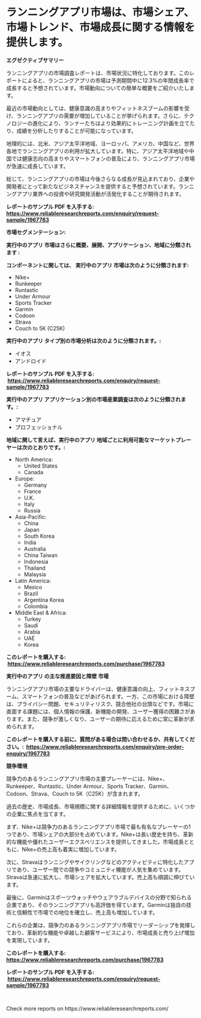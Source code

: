<p><h1>ランニングアプリ市場は、市場シェア、市場トレンド、市場成長に関する情報を提供します。</h1></p><p><strong>エグゼクティブサマリー</strong></p>
<p><p>ランニングアプリの市場調査レポートは、市場状況に特化しております。このレポートによると、ランニングアプリの市場は予測期間中に12.3%の年間成長率で成長すると予想されています。市場動向についての簡単な概要をご紹介いたします。</p><p>最近の市場動向としては、健康意識の高まりやフィットネスブームの影響を受け、ランニングアプリの需要が増加していることが挙げられます。さらに、テクノロジーの進化により、ランナーたちはより効果的にトレーニング計画を立てたり、成績を分析したりすることが可能になっています。</p><p>地理的には、北米、アジア太平洋地域、ヨーロッパ、アメリカ、中国など、世界各地でランニングアプリの利用が拡大しています。特に、アジア太平洋地域や中国では健康志向の高まりやスマートフォンの普及により、ランニングアプリ市場が急速に成長しています。</p><p>総じて、ランニングアプリの市場は今後さらなる成長が見込まれており、企業や開発者にとって新たなビジネスチャンスを提供すると予想されています。ランニングアプリ業界への投資や研究開発活動が活発化することが期待されます。</p></p>
<p><strong>レポートのサンプル PDF を入手する: <a href="https://www.reliableresearchreports.com/enquiry/request-sample/1967783">https://www.reliableresearchreports.com/enquiry/request-sample/1967783</a></strong></p>
<p><strong>市場セグメンテーション:</strong></p>
<p><strong> 実行中のアプリ 市場はさらに概要、展開、アプリケーション、地域に分類されます :</strong></p>
<p><strong>コンポーネントに関しては、 実行中のアプリ 市場は次のように分類されます: &nbsp;</strong></p>
<p><ul><li>Nike+</li><li>Runkeeper</li><li>Runtastic</li><li>Under Armour</li><li>Sports Tracker</li><li>Garmin</li><li>Codoon</li><li>Strava</li><li>Couch to 5K (C25K)</li></ul></p>
<p><strong> 実行中のアプリ タイプ別の市場分析は次のように分類されます。:</strong></p>
<p><ul><li>イオス</li><li>アンドロイド</li></ul></p>
<p><strong>レポートのサンプル PDF を入手する: &nbsp;<a href="https://www.reliableresearchreports.com/enquiry/request-sample/1967783">https://www.reliableresearchreports.com/enquiry/request-sample/1967783</a></strong></p>
<p><strong> 実行中のアプリ アプリケーション別の市場産業調査は次のように分類されます。:</strong></p>
<p><ul><li>アマチュア</li><li>プロフェッショナル</li></ul></p>
<p><strong>地域に関して言えば、実行中のアプリ 地域ごとに利用可能なマーケットプレーヤーは次のとおりです。:</strong></p>
<p><ul>
    <li>
        North America:
        <ul>
            <li>United States</li>
            <li>Canada</li>
        </ul>
    </li>
    <li>
        Europe:
        <ul>
            <li>Germany</li>
            <li>France</li>
            <li>U.K.</li>
            <li>Italy</li>
            <li>Russia</li>
        </ul>
    </li>
    <li>
        Asia-Pacific:
        <ul>
            <li>China</li>
            <li>Japan</li>
            <li>South Korea</li>
            <li>India</li>
            <li>Australia</li>
            <li>China Taiwan</li>
            <li>Indonesia</li>
            <li>Thailand</li>
            <li>Malaysia</li>
        </ul>
    </li>
    <li>
        Latin America:
        <ul>
            <li>Mexico</li>
            <li>Brazil</li>
            <li>Argentina Korea</li>
            <li>Colombia</li>
        </ul>
    </li>
    <li>
        Middle East & Africa:
        <ul>
            <li>Turkey</li>
            <li>Saudi</li>
            <li>Arabia</li>
            <li>UAE</li>
            <li>Korea</li>
        </ul>
    </li>
    </ul></p>
<p><strong>このレポートを購入する: &nbsp;<a href="https://www.reliableresearchreports.com/purchase/1967783">https://www.reliableresearchreports.com/purchase/1967783</a></strong></p>
<p><strong>実行中のアプリ の主な推進要因と障壁 市場</strong></p>
<p><p>ランニングアプリ市場の主要なドライバーは、健康意識の向上、フィットネスブーム、スマートフォンの普及などがあげられます。一方、この市場における障壁は、プライバシー問題、セキュリティリスク、競合他社の台頭などです。市場に直面する課題には、個人情報の保護、新機能の開発、ユーザー獲得の困難さがあります。また、競争が激しくなり、ユーザーの期待に応えるために常に革新が求められます。</p></p>
<p><strong>このレポートを購入する前に、質問がある場合は問い合わせるか、共有してください。:&nbsp; <a href="https://www.reliableresearchreports.com/enquiry/pre-order-enquiry/1967783">https://www.reliableresearchreports.com/enquiry/pre-order-enquiry/1967783</a></strong></p>
<p><strong>競争環境</strong></p>
<p><p>競争力のあるランニングアプリ市場の主要プレーヤーには、Nike+、Runkeeper、Runtastic、Under Armour、Sports Tracker、Garmin、Codoon、Strava、Couch to 5K（C25K）が含まれます。 </p><p>過去の歴史、市場成長、市場規模に関する詳細情報を提供するために、いくつかの企業に焦点を当てます。</p><p>まず、Nike+は競争力のあるランニングアプリ市場で最も有名なプレーヤーの1つであり、市場シェアの大部分を占めています。Nike+は長い歴史を持ち、革新的な機能や優れたユーザーエクスペリエンスを提供してきました。市場成長とともに、Nike+の売上高も着実に増加しています。</p><p>次に、Stravaはランニングやサイクリングなどのアクティビティに特化したアプリであり、ユーザー間での競争やコミュニティ機能が人気を集めています。Stravaは急速に拡大し、市場シェアを拡大しています。売上高も順調に伸びています。</p><p>最後に、Garminはスポーツウォッチやウェアラブルデバイスの分野で知られる企業であり、そのランニングアプリも高評価を得ています。Garminは独自の技術と信頼性で市場での地位を確立し、売上高も増加しています。</p><p>これらの企業は、競争力のあるランニングアプリ市場でリーダーシップを発揮しており、革新的な機能や卓越した顧客サービスにより、市場成長と売り上げ増加を実現しています。</p></p>
<p><strong>このレポートを購入する: &nbsp; <a href="https://www.reliableresearchreports.com/purchase/1967783">https://www.reliableresearchreports.com/purchase/1967783</a></strong></p>
<p><strong>レポートのサンプル PDF を入手する: &nbsp;<a href="https://www.reliableresearchreports.com/enquiry/request-sample/1967783">https://www.reliableresearchreports.com/enquiry/request-sample/1967783</a></strong><strong></strong></p>
<p>&nbsp;</p>
<p>Check more reports on https://www.reliableresearchreports.com/</p>